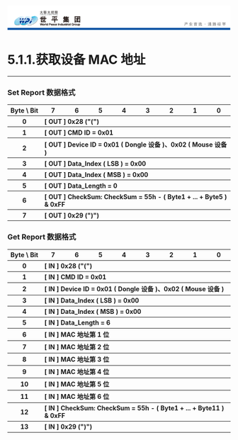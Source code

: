 ![wpiLogo](../../images/wpiLogo.jpg)
# 5.1.1.获取设备 MAC 地址

---

### Set Report 数据格式
<table>
    <tr>
        <th white-space : nowrap> Byte \ Bit</th>
        <th> 7 </th>
        <th> 6 </th>
        <th> 5 </th>
        <th> 4 </th>
        <th> 3 </th>
        <th> 2 </th>
        <th> 1 </th>
        <th> 0 </th>
    </tr>
    <tr>
        <th> 0 </th>
        <th colspan = "8" align = "left"> [ OUT ] 0x28 ("(") </th>
    </tr>
    <tr>
        <th> 1 </th>
        <th colspan = "8" align = "left"> [ OUT ] CMD ID = 0x01</th>
    </tr>
    <tr>
        <th> 2 </th>
        <th colspan = "8" align = "left"> [ OUT ] Device ID = 0x01 ( Dongle 设备 )、0x02 ( Mouse 设备 ) </th>
    </tr>
    <tr>
        <th> 3 </th>
        <th colspan = "8" align = "left"> [ OUT ] Data_Index ( LSB ) = 0x00 </th>
    </tr>
    <tr>
        <th> 4 </th>
        <th colspan = "8" align = "left"> [ OUT ] Data_Index ( MSB ) = 0x00 </th>
    </tr>
    <tr>
        <th> 5 </th>
        <th colspan = "8" align = "left"> [ OUT ] Data_Length = 0 </th>
    </tr>
    <tr>
        <th> 6 </th>
        <th colspan = "8" align = "left"> [ OUT ] CheckSum: CheckSum = 55h - ( Byte1 + ... + Byte5 ) & 0xFF</th>
    </tr>
    <tr>
        <th> 7 </th>
        <th colspan = "8" align = "left"> [ OUT ] 0x29 (")")</th>
    </tr>
</table>

### Get Report 数据格式
<table>
    <tr>
        <th white-space : nowrap> Byte \ Bit</th>
        <th> 7 </th>
        <th> 6 </th>
        <th> 5 </th>
        <th> 4 </th>
        <th> 3 </th>
        <th> 2 </th>
        <th> 1 </th>
        <th> 0 </th>
    </tr>
    <tr>
        <th> 0 </th>
        <th colspan = "8" align = "left"> [ IN ] 0x28 ("(") </th>
    </tr>
    <tr>
        <th> 1 </th>
        <th colspan = "8" align = "left"> [ IN ] CMD ID = 0x01</th>
    </tr>
    <tr>
        <th> 2 </th>
        <th colspan = "8" align = "left"> [ IN ] Device ID = 0x01 ( Dongle 设备 )、0x02 ( Mouse 设备 ) </th>
    </tr>
    <tr>
        <th> 3 </th>
        <th colspan = "8" align = "left"> [ IN ] Data_Index ( LSB ) = 0x00 </th>
    </tr>
    <tr>
        <th> 4 </th>
        <th colspan = "8" align = "left"> [ IN ] Data_Index ( MSB ) = 0x00 </th>
    </tr>
    <tr>
        <th> 5 </th>
        <th colspan = "8" align = "left"> [ IN ] Data_Length = 6 </th>
    </tr>
    <tr>
        <th> 6 </th>
        <th colspan = "8" align = "left"> [ IN ] MAC 地址第 1 位 </th>
    </tr>
    <tr>
        <th> 7 </th>
        <th colspan = "8" align = "left"> [ IN ] MAC 地址第 2 位 </th>
    </tr>
    <tr>
        <th> 8 </th>
        <th colspan = "8" align = "left"> [ IN ] MAC 地址第 3 位 </th>
    </tr>
    <tr>
        <th> 9 </th>
        <th colspan = "8" align = "left"> [ IN ] MAC 地址第 4 位 </th>
    </tr>
    <tr>
        <th> 10 </th>
        <th colspan = "8" align = "left"> [ IN ] MAC 地址第 5 位 </th>
    </tr>
    <tr>
        <th> 11 </th>
        <th colspan = "8" align = "left"> [ IN ] MAC 地址第 6 位 </th>
    </tr>
    <tr>
        <th> 12 </th>
        <th colspan = "8" align = "left"> [ IN ] CheckSum: CheckSum = 55h - ( Byte1 + ... + Byte11 ) & 0xFF</th>
    </tr>
    <tr>
        <th> 13 </th>
        <th colspan = "8" align = "left"> [ IN ] 0x29 (")")</th>
    </tr>
</table>